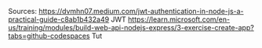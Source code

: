 Sources:
https://dvmhn07.medium.com/jwt-authentication-in-node-js-a-practical-guide-c8ab1b432a49 JWT
https://learn.microsoft.com/en-us/training/modules/build-web-api-nodejs-express/3-exercise-create-app?tabs=github-codespaces Tut
